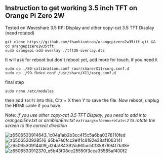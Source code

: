 ## Instruction to get working 3.5 inch TFT on Orange Pi Zero 2W

Tested on Waveshare 3.5 RPI Display and other copy-cat 3.5 TFT Display (need rotated)

```
git clone https://github.com/thanhtantran/orangepizero2w35tft.git && cd orangepizero2w35tft
sudo orangepi-add-overlay ./tft35-overlay.dts
```

It will ask for reboot but don't reboot yet, add more for touch, if you need it

```
sudo cp ./80-calibration.conf /usr/share/X11/xorg.conf.d
sudo cp ./99-fbdev.conf /usr/share/X11/xorg.conf.d
```

final step

```
sudo nano /etc/modules
```

then add `fbtft` into this, Cltr + X then Y to save the file. Now reboot, unplug the HDMI cable if you have.

Note: *If you use other copy-cat 3.5 TFT Display, you need to add into orangepiEnv.txt or armbianEnv.txt `extraargs=fbcon=rotate:2` to rotate the screen to the correct direction*


![z6506530914643_1c04a1ab2b3cc415c5a6ba0378110fed](https://github.com/user-attachments/assets/f225cab7-e509-414a-996a-bf150365dca0)
![z6506530928516_65be7e0fcc2e1f1c8192e38af1063141](https://github.com/user-attachments/assets/b1d750cc-561d-4d52-b6a6-e0a6ba8505d2)
![z6506530914409_d24a184392dd60ac50f3587694f7b38e](https://github.com/user-attachments/assets/3307d79a-a2d6-4ebe-ab30-4a0a6185ba42)
![z6506530912370_e5b43f08ce25550f3cca35585af400f2](https://github.com/user-attachments/assets/a749e7c7-7b33-4397-89a0-4ec1f601add4)
